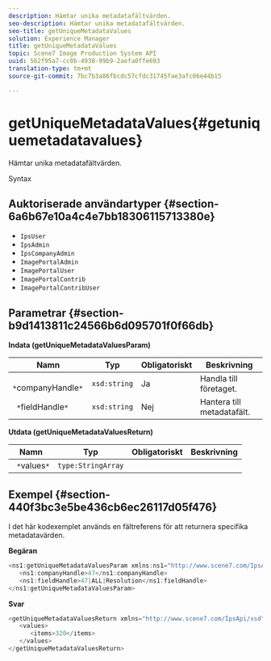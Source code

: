 ```yaml
---
description: Hämtar unika metadatafältvärden.
seo-description: Hämtar unika metadatafältvärden.
seo-title: getUniqueMetadataValues
solution: Experience Manager
title: getUniqueMetadataValues
topic: Scene7 Image Production System API
uuid: 5b2f95a7-cc0b-4938-99b9-2aefa0ffe693
translation-type: tm+mt
source-git-commit: 7bc7b3a86fbcdc57cfdc31745fae3afc06e44b15

---
```



# getUniqueMetadataValues{#getuniquemetadatavalues}

Hämtar unika metadatafältvärden.

Syntax

## Auktoriserade användartyper {#section-6a6b67e10a4c4e7bb18306115713380e}

* `IpsUser`
* `IpsAdmin`
* `IpsCompanyAdmin`
* `ImagePortalAdmin`
* `ImagePortalUser`
* `ImagePortalContrib`
* `ImagePortalContribUser`

## Parametrar {#section-b9d1413811c24566b6d095701f0f66db}

**Indata (getUniqueMetadataValuesParam)**

| Namn | Typ | Obligatoriskt | Beskrivning |
|---|---|---|---|
| ` *`companyHandle`*` | `xsd:string` | Ja | Handla till företaget. |
| ` *`fieldHandle`*` | `xsd:string` | Nej | Hantera till metadatafält. |

**Utdata (getUniqueMetadataValuesReturn)**

| Namn | Typ | Obligatoriskt | Beskrivning |
|---|---|---|---|
| ` *`values`*` | `type:StringArray` |  |  |

## Exempel {#section-440f3bc3e5be436cb6ec26117d05f476}

I det här kodexemplet används en fältreferens för att returnera specifika metadatavärden.

**Begäran**

```java
<ns1:getUniqueMetadataValuesParam xmlns:ns1="http://www.scene7.com/IpsApi/xsd">
   <ns1:companyHandle>47</ns1:companyHandle>
   <ns1:fieldHandle>47|ALL|Resolution</ns1:fieldHandle>
</ns1:getUniqueMetadataValuesParam>
```

**Svar**

```java
<getUniqueMetadataValuesReturn xmlns="http://www.scene7.com/IpsApi/xsd">
   <values>
      <items>320</items>
   </values>
</getUniqueMetadataValuesReturn>
```

